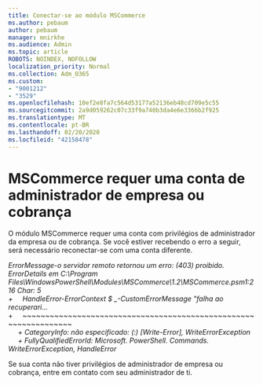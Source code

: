 ```yaml
---
title: Conectar-se ao módulo MSCommerce
ms.author: pebaum
author: pebaum
manager: mnirkhe
ms.audience: Admin
ms.topic: article
ROBOTS: NOINDEX, NOFOLLOW
localization_priority: Normal
ms.collection: Adm_O365
ms.custom:
- "9001212"
- "3529"
ms.openlocfilehash: 10ef2e8fa7c564d53177a52136eb48cd709e5c55
ms.sourcegitcommit: 2a9d059262c07c33f9a740b3da4e6e3366b2f925
ms.translationtype: MT
ms.contentlocale: pt-BR
ms.lasthandoff: 02/20/2020
ms.locfileid: "42158478"
---
```

# <a name="mscommerce-requires-a-company-or-billing-administrator-account"></a>MSCommerce requer uma conta de administrador de empresa ou cobrança

O módulo MSCommerce requer uma conta com privilégios de administrador da empresa ou de cobrança. Se você estiver recebendo o erro a seguir, será necessário reconectar-se com uma conta diferente.

*ErrorMessage-o servidor remoto retornou um erro: (403) proibido. ErrorDetails em C:\Program Files\WindowsPowerShell\Modules\MSCommerce\1.2\MSCommerce.psm1:216 Char: 5*<br>
*+&nbsp;&nbsp;&nbsp;&nbsp;&nbsp;HandleError-ErrorContext $ _-CustomErrorMessage "falha ao recuperari...*<br>
\+&nbsp;&nbsp;&nbsp;&nbsp;&nbsp;~~~~~~~~~~~~~~~~~~~~~~~~~~~~~~~~~~~~~~~~~~~~~~~~~~~~~~~~~~~~~~~~~<br>
&nbsp;&nbsp;&nbsp;&nbsp;&nbsp;*+ CategoryInfo: não especificado: (:) [Write-Error], WriteErrorException*<br>
&nbsp;&nbsp;&nbsp;&nbsp;&nbsp;*+ FullyQualifiedErrorId: Microsoft. PowerShell. Commands. WriteErrorException, HandleError*

Se sua conta não tiver privilégios de administrador de empresa ou cobrança, entre em contato com seu administrador de ti.
